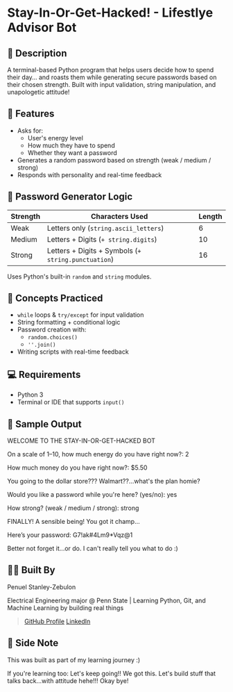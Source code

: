 # Stay-In-Or-Get-Hacked! - Lifestlye Advisor Bot

## 📝 Description
A terminal-based Python program that helps users decide how to spend their day…
and roasts them while generating secure passwords based on their chosen strength.
Built with input validation, string manipulation, and unapologetic attitude!

## 🚀 Features
- Asks for:
  - User's energy level
  - How much they have to spend
  - Whether they want a password
- Generates a random password based on strength (weak / medium / strong)
- Responds with personality and real-time feedback

## 🔐 Password Generator Logic
| Strength | Characters Used                                     | Length |
|----------|-----------------------------------------------------|--------|
| Weak     | Letters only (`string.ascii_letters`)               | 6      |
| Medium   | Letters + Digits (`+ string.digits`)                | 10     |
| Strong   | Letters + Digits + Symbols (`+ string.punctuation`) | 16     |

Uses Python's built-in `random` and `string` modules.

## 🧠 Concepts Practiced
- `while` loops & `try/except` for input validation
- String formatting + conditional logic
- Password creation with:
  - `random.choices()`
  - `''.join()`
- Writing scripts with real-time feedback

## 💻 Requirements
- Python 3
- Terminal or IDE that supports `input()`

## 🧪 Sample Output
WELCOME TO THE STAY-IN-OR-GET-HACKED BOT

On a scale of 1–10, how much energy do you have right now?: 2

How much money do you have right now?: $5.50 

You going to the dollar store??? Walmart??...what's the plan homie?

Would you like a password while you're here? (yes/no): yes 

How strong? (weak / medium / strong): strong

FINALLY! A sensible being! You got it champ...

Here’s your password: G7!ak#4Lm9*Vqz@1

Better not forget it...or do. I can't really tell you what to do :)


## 👨‍💻 Built By
Penuel Stanley-Zebulon

Electrical Engineering major @ Penn State | Learning Python, Git, and Machine Learning by building real things

> [GitHub Profile](https://github.com/iampenuel)
> [LinkedIn](https://www.linkedin.com/in/penuel-stanley-zebulon-b63226257)

## 💬 Side Note
This was built as part of my learning journey :)

If you're learning too: Let's keep going!! We got this. Let's build stuff that talks back...with attitude hehe!!!
Okay bye!






